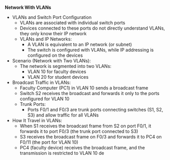 **Network  With VLANs**
- VLANs and Switch Port Configuration
	- VLANs are associated with individual switch ports
	- Devices connected to these ports do not  directly understand VLANs, they only know their IP network
	- VLANs and IP Networks:
		- A VLAN is equivalent to an IP network (or subnet)
		- The switch is configured with VLANs, while IP addressing is configured on the devices
- Scenario (Network with Two VLANs):
	- The network is segmented into two VLANs:
		- VLAN 10 for faculty devices
		- VLAN 20 for student devices
- Broadcast Traffic in VLANs:
	- Faculty Computer (PC1) in VLAN 10 sends a broadcast frame
	- Switch S2 receives the broadcast and forwards it only to the ports configured for VLAN 10
	- Trunk Ports:
		- Ports F0/1 and F0/3 are trunk ports connecting switches (S1, S2, S3) and allow traffic for all VLANs
- How It Travel in VLANs:
	- When S1 receives the broadcast frame from S2 on port F0/1, it forwards it to port F0/3 (the trunk port connected to S3)
	- S3 receives the broadcast frame on F0/3 and forwards it to PC4 on F0/11 (the port for VLAN 10)
	- PC4 (faculty device) receives the broadcast frame, and the transmission is restricted to VLAN 10 de